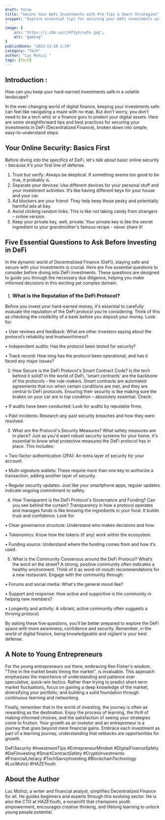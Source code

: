 ```yaml
---
draft: false
title: "Secure Your DeFi Investments with Pro Tips & Smart Strategies"
snippet: "Explore essential tips for securing your DeFi investments with Luc Muhizi's insightful blog. Discover practical online security measures, understand the importance of due diligence with five key questions, and gain valuable insights for young entrepreneurs. #DeFiSecurity #InvestmentTips #EntrepreneurMindset #DigitalFinanceSafety #DeFiInvesting #HAZEYouth
"
image: {
    src: "https://i.ibb.co/cJ4f1yh/safe.jpg",
    alt: "gaming"
}
publishDate: "2023-11-28 1:39"
category: "Tech"
author: "Luc Muhizi "
tags: [Tech]
---
```

## Introduction :
How can you keep your hard-earned investments safe in a volatile landscape?

In the ever-changing world of digital finance, keeping your investments safe can feel like navigating a maze with no map. But don't worry, you don't need to be a tech whiz or a finance guru to protect your digital assets. Here are some straightforward tips and best practices for securing your investments in DeFi (Decentralized Finance), broken down into simple, easy-to-understand steps.

## Your Online Security: Basics First
Before diving into the specifics of DeFi, let's talk about basic online security - because it's your first line of defense.

1.	Trust but verify: Always be skeptical. If something seems too good to be true, it probably is.
2.	Separate your devices: Use different devices for your personal stuff and your investment activities. It’s like having different keys for your house and your car.
3.	Ad blockers are your friend: They help keep those pesky and potentially harmful ads at bay.
4.	Avoid clicking random links: This is like not taking candy from strangers – online version.
5.	Keep your private key, well, private: Your private key is like the secret ingredient to your grandmother's famous recipe - never share it!

## Five Essential Questions to Ask Before Investing in DeFi
In the dynamic world of Decentralized Finance (DeFi), staying safe and secure with your investments is crucial. Here are five essential questions to consider before diving into DeFi investments. These questions are designed to guide you through the necessary due diligence, helping you make informed decisions in this exciting yet complex domain.

1.	### What is the Reputation of the DeFi Protocol?
Before you invest your hard-earned money, it's essential to carefully evaluate the reputation of the DeFi protocol you're considering. Think of this as checking the credibility of a bank before you deposit your money. Look for:

•	User reviews and feedback: What are other investors saying about the protocol’s reliability and trustworthiness?

•	Independent audits: Has the protocol been tested for security?

•	Track record: How long has the protocol been operational, and has it faced any major issues?




2.	How Secure is the DeFi Protocol's Smart Contract Code?
Is the tech behind it solid? In the world of DeFi, 'smart contracts' are the backbone of the protocols – the rule-makers. Smart contracts are automated agreements that run when certain conditions are met, and they are central to DeFi protocols. Ensuring their security is like making sure the brakes on your car are in top condition – absolutely essential. Check:

•	If audits have been conducted: Look for audits by reputable firms.

•	Past incidents: Research any past security breaches and how they were resolved.

3.	What are the Protocol's Security Measures?
What safety measures are in place? Just as you'd want robust security systems for your home, it's essential to know what protective measures the DeFi protocol has in place. This includes:

•	Two-factor authentication (2FA): An extra layer of security for your account.

•	Multi-signature wallets: These require more than one key to authorize a transaction, adding another layer of security.

•	Regular security updates: Just like your smartphone apps, regular updates indicate ongoing commitment to safety.

4.	How Transparent is the DeFi Protocol's Governance and Funding?
Can you see behind the curtain? Transparency in how a protocol operates and manages funds is like knowing the ingredients in your food. It builds trust and confidence. Look for:

•	Clear governance structure: Understand who makes decisions and how.

•	Tokenomics: Know how the tokens (if any) work within the ecosystem.

•	Funding source: Understand where the funding comes from and how it’s used.

5.	What is the Community Consensus around the DeFi Protocol?
What’s the word on the street? A strong, positive community often indicates a healthy environment. Think of it as word-of-mouth recommendations for a new restaurant. Engage with the community through:

•	Forums and social media: What's the general mood like?

•	Support and response: How active and supportive is the community in helping new members?

•	Longevity and activity: A vibrant, active community often suggests a thriving protocol.

By asking these five questions, you'll be better prepared to explore the DeFi space with more awareness, confidence and security. Remember, in the world of digital finance, being knowledgeable and vigilant is your best defense.

## A Note to Young Entrepreneurs
For the young entrepreneurs out there, embracing Ken Fisher's wisdom, "Time in the market beats timing the market", is invaluable. This approach emphasizes the importance of understanding and patience over speculative, quick-win tactics. Rather than trying to predict short-term market fluctuations, focus on gaining a deep knowledge of the market, diversifying your portfolio, and building a solid foundation through continuous learning and networking.

Finally, remember that in the world of investing, the journey is often as rewarding as the destination. Enjoy the process of learning, the thrill of making informed choices, and the satisfaction of seeing your strategies come to fruition. Your growth as an investor and an entrepreneur is a journey that goes beyond mere financial gains. Embrace each investment as part of a learning journey, understanding that setbacks are opportunities for growth.

DeFiSecurity #InvestmentTips #EntrepreneurMindset #DigitalFinanceSafety #DeFiInvesting
#SmartContractSafety #CryptoInvestments #FinancialLiteracy #TechSavvyInvesting
#BlockchainTechnology #LucMuhizi #HAZEYouth

## About the Author
Luc Muhizi, a writer and financial analyst, simplifies Decentralized Finance for all. He guides beginners and experts through this evolving sector. He is also the CTO at HAZEYouth, a nonprofit that champions youth empowerment, encourages creative thinking, and lifelong learning to unlock young people potential.
